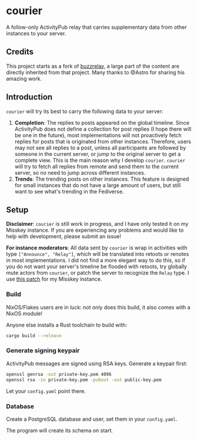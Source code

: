 # courier

A follow-only ActivityPub relay that carries supplementary data from other instances to your server.

## Credits

This project starts as a fork of [buzzrelay](https://github.com/astro/buzzrelay), a large part of the content are directly inherited from that project.
Many thanks to @Astro for sharing his amazing work.

## Introduction

`courier` will try its best to carry the following data to your server:

1. **Completion**: The replies to posts appeared on the global timeline.
   Since ActivityPub does not define a collection for post replies (I hope there will be one in the future),
   most implementations will not proactively fetch replies for posts that is originated from other instances.
   Therefore, users may not see all replies to a post, unless all participants are followed by someone in the current server, or jump to the original server to get a complete view.
   This is the main reason why I develop `courier`.
   `courier` will try to fetch all replies from remote and send them to the current server, so no need to jump across different instances.
2. **Trends**: The trending posts on other instances.
   This feature is designed for small instances that do not have a large amount of users, but still want to see what's trending in the Fediverse.

## Setup

**Disclaimer**:
`courier` is still work in progress, and I have only tested it on my Misskey instance.
If you are experiencing any problems and would like to help with development, please submit an issue!

**For instance moderators**:
All data sent by `courier` is wrap in activities with type `["Announce", "Relay"]`,
which will be translated into retoots or renotes in most implementations.
I did not find a more elegant way to do this, so if you do not want your server's timeline be flooded with retoots,
try globally mute actors from `courier`, or patch the server to recognize the `Relay` type.
I use [this patch](./misskey-relay.patch) for my Misskey instance.

### Build

NixOS/Flakes users are in luck: not only does this build, it also
comes with a NixOS module!

Anyone else installs a Rust toolchain to build with:

```bash
cargo build --release
```

### Generate signing keypair

ActivityPub messages are signed using RSA keys. Generate a keypair
first:

```bash
openssl genrsa -out private-key.pem 4096
openssl rsa -in private-key.pem -pubout -out public-key.pem
```

Let your `config.yaml` point there.

### Database

Create a PostgreSQL database and user, set them in your `config.yaml`.

The program will create its schema on start.
